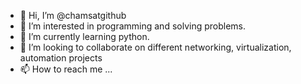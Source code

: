 - 👋 Hi, I’m @chamsatgithub
- 👀 I’m interested in programming and solving problems.
- 🌱 I’m currently learning python.
- 💞️ I’m looking to collaborate on different networking, virtualization, automation projects
- 📫 How to reach me ...

<!---
chamsatgithub/chamsatgithub is a ✨ special ✨ repository because its `README.md` (this file) appears on your GitHub profile.
You can click the Preview link to take a look at your changes.
--->
